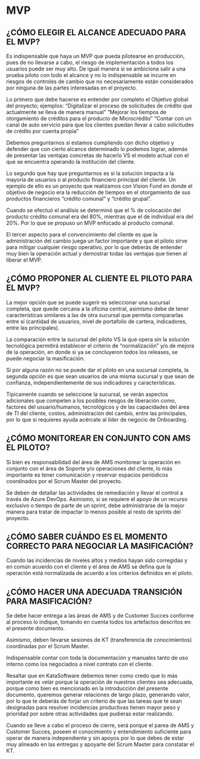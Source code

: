 # MVP

## ¿CÓMO ELEGIR EL ALCANCE ADECUADO PARA EL MVP?

Es indispensable que haya un MVP que pueda pilotearse en producción, pues de no llevarse a cabo, el riesgo de implementación a todos los usuarios puede ser muy alto. De igual manera si se ambiciona salir a una prueba piloto con todo el alcance y no lo indispensable se incurre en riesgos de controles de cambio que no necesariamente están considerados por ninguna de las partes interesadas en el proyecto. 

Lo primero que debe hacerse es entender por completo el Objetivo global del proyecto; ejemplos:
“Digitalizar el proceso de solicitudes de crédito que actualmente se lleva de manera manual”
“Mejorar los tiempos de otorgamiento de créditos para el producto de Microcrédito”
“Contar con un canal de auto servicio para que los clientes puedan llevar a cabo solicitudes de crédito por cuenta propia”

Debemos preguntarnos si estamos cumpliendo con dicho objetivo y defender que con cierto alcance determinado lo podemos lograr, además de presentar las ventajas concretas de hacerlo VS el modelo actual con el que se encuentra operando la institución del cliente.

Lo segundo que hay que preguntarnos es si la solución impacta a la mayoría de usuarios o al producto financiero principal del cliente. Un ejemplo de ello es un proyecto que realizamos con Vision Fund en donde el objetivo de negocio era la reducción de tiempos en el otorgamiento de sus productos financieros “crédito comunal” y “crédito grupal”.

Cuando se efectuó el análisis se determinó que el % de colocación del producto crédito comunal era del 80%, mientras que el de individual era del 20%. Por lo que se propuso un MVP enfocado al producto comunal.

El tercer aspecto para el convencimiento del cliente es que la administración del cambio juega un factor importante y que el piloto sirve para mitigar cualquier riesgo operativo, por lo que deberás de entender muy bien la operación actual y demostrar todas las ventajas que tienen al liberar el MVP.

## ¿CÓMO PROPONER AL CLIENTE EL PILOTO PARA EL MVP?
La mejor opción que se puede sugerir es seleccionar una sucursal completa, que quede cercana a la oficina central, asimismo debe de tener características similares a las de otra sucursal que permita compararlas entre sí (cantidad de usuarios, nivel de portafolio de cartera, indicadores, entre las principales).

La comparación entre la sucursal del piloto VS la que opera sin la solución tecnológica permitirá establecer el criterio de “normalización” y/o de mejora de la operación, en donde si ya se concluyeron todos los releases, se puede negociar la masificación.

Si por alguna razón no se puede dar el piloto en una sucursal completa, la segunda opción es que sean usuarios de una misma sucursal y que sean de confianza, independientemente de sus indicadores y características.

Típicamente cuando se seleccione la sucursal, se verán aspectos adicionales que competen a los posibles riesgos de liberación como, factores del usuario/humanos, tecnológicos y de las capacidades del área de TI del cliente, costos, administración del cambio, entre las principales, por lo que si requieres ayuda acércate al líder de negocio de Onboarding.

## ¿CÓMO MONITOREAR EN CONJUNTO CON AMS EL PILOTO?

Si bien es responsabilidad del área de AMS monitorear la operación en conjunto con el área de Soporte y/o operaciones del cliente, lo más importante es tener comunicación y reservar espacios periódicos coordinados por el Scrum Master del proyecto.

Se deben de detallar las actividades de remediación y llevar el control a través de Azure DevOps. Asimismo, si se requiere el apoyo de un recurso exclusivo o tiempo de parte de un sprint, debe administrarse de la mejor manera para tratar de impactar lo menos posible al resto de sprints del proyecto.

## ¿CÓMO SABER CUÁNDO ES EL MOMENTO CORRECTO PARA NEGOCIAR LA MASIFICACIÓN?
Cuando las incidencias de niveles altos y medios hayan sido corregidas y en común acuerdo con el cliente y el área de AMS se defina que la operación está normalizada de acuerdo a los criterios definidos en el piloto.

## ¿CÓMO HACER UNA ADECUADA TRANSICIÓN PARA MASIFICACIÓN?
Se debe hacer entrega a las áreas de AMS y de Customer Succes conforme al proceso lo indique, tomando en cuenta todos los artefactos descritos en el presente documento.

Asimismo, deben llevarse sesiones de KT (transferencia de conocimientos) coordinadas por el Scrum Master.

Indispensable contar con toda la documentación y manuales tanto de uso interno como los negociados a nivel contrato con el cliente.

Resaltar que en KataSoftware debemos tener como credo que lo más importante es velar porque la operación de nuestros clientes sea adecuada, porque como bien es mencionado en la introducción del presente documento, queremos generar relaciones de largo plazo, generando valor, por lo que te deberás de forjar un criterio de que las tareas que te sean designadas para resolver incidencias productivas tienen mayor peso y prioridad por sobre otras actividades que pudieras estar realizando.  

Cuando se lleve a cabo el proceso de cierre, será porque el parea de AMS y Customer Succes, poseen el conocimiento y entendimiento suficiente para operar de manera independiente y sin apoyos por lo que debes de estar muy alineado en las entregas y apoyarte del Scrum Master para constatar el KT.
